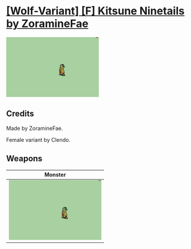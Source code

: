 # [\[Wolf-Variant\] \[F\] Kitsune Ninetails by ZoramineFae](./)
 

<img src="./8.%20Monster/Monster_000.png" alt="[Wolf-Variant] [F] Kitsune Ninetails by ZoramineFae standing" />

## Credits

Made by ZoramineFae.

Female variant by Clendo.

## Weapons
 

|Monster |
|  :---: |
| <img alt="Monster animation" src="./8.%20Monster/Monster.gif" /> |
